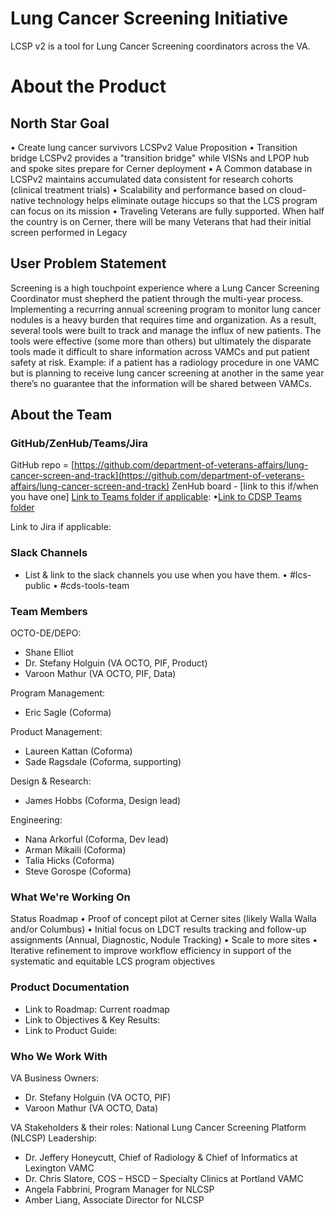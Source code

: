 # Lung Cancer Screening Initiative
LCSP v2 is a tool for Lung Cancer Screening coordinators across the VA.

# About the Product
## North Star Goal 
•	Create lung cancer survivors
LCSPv2 Value Proposition
•	Transition bridge LCSPv2 provides a "transition bridge" while VISNs and LPOP hub and spoke sites prepare for Cerner deployment
•	A Common database in LCSPv2 maintains accumulated data consistent for research cohorts (clinical treatment trials) 
•	Scalability and performance based on cloud-native technology helps eliminate outage hiccups so that the LCS program can focus on its mission 
•	Traveling Veterans are fully supported. When half the country is on Cerner, there will be many Veterans that had their initial screen performed in Legacy 

## User Problem Statement
Screening is a high touchpoint experience where a Lung Cancer Screening Coordinator must shepherd the patient through the multi-year process.  Implementing a recurring annual screening program to monitor lung cancer nodules is a heavy burden that requires time and organization.  As a result, several tools were built to track and manage the influx of new patients.  The tools were effective (some more than others) but ultimately the disparate tools made it difficult to share information across VAMCs and put patient safety at risk.  Example: if a patient has a radiology procedure in one VAMC but is planning to receive lung cancer screening at another in the same year there’s no guarantee that the information will be shared between VAMCs.

## About the Team
### GitHub/ZenHub/Teams/Jira
GitHub repo = [https://github.com/department-of-veterans-affairs/lung-cancer-screen-and-track](https://github.com/department-of-veterans-affairs/lung-cancer-screen-and-track)
ZenHub board - [link to this if/when you have one]
[Link to Teams folder if applicable](https://github.com/department-of-veterans-affairs/lung-cancer-screen-and-track): 
•[Link to CDSP Teams folder](https://teams.microsoft.com/l/team/19%3atSpgDLtfwJshsi1OeS5A3MUYyB9HZ02DszYKBZMNsMY1%40thread.tacv2/conversations?groupId=1e94a8be-65b0-4431-9924-16329ebe3f7d&tenantId=e95f1b23-abaf-45ee-821d-b7ab251ab3bf)

Link to Jira if applicable: 


### Slack Channels
- List & link to the slack channels you use when you have them.
•	#lcs-public
•	#cds-tools-team

### Team Members
OCTO-DE/DEPO:
- Shane Elliot
- Dr. Stefany Holguin (VA OCTO, PIF, Product)
- Varoon Mathur (VA OCTO, PIF, Data)

Program Management:
- Eric Sagle (Coforma)

Product Management:
- Laureen Kattan (Coforma)
- Sade Ragsdale (Coforma, supporting)

Design & Research:
- James Hobbs (Coforma, Design lead)

Engineering:
- Nana Arkorful (Coforma, Dev lead)
- Arman Mikaili (Coforma)
- Talia Hicks (Coforma)
- Steve Gorospe (Coforma)

### What We're Working On
Status
Roadmap
•	Proof of concept pilot at Cerner sites (likely Walla Walla and/or Columbus)
•	Initial focus on LDCT results tracking and follow-up assignments (Annual, Diagnostic, Nodule Tracking)
•	Scale to more sites
•	Iterative refinement to improve workflow efficiency in support of the systematic and equitable LCS program objectives


### Product Documentation
- Link to Roadmap: Current roadmap
- Link to Objectives & Key Results: 
- Link to Product Guide: 

### Who We Work With
VA Business Owners:
- Dr. Stefany Holguin (VA OCTO, PIF)
- Varoon Mathur (VA OCTO, Data)

VA Stakeholders & their roles: 
National Lung Cancer Screening Platform (NLCSP) Leadership:
- Dr. Jeffery Honeycutt, Chief of Radiology & Chief of Informatics at Lexington VAMC
- Dr. Chris Slatore, COS – HSCD – Specialty Clinics at Portland VAMC
- Angela Fabbrini, Program Manager for NLCSP
- Amber Liang, Associate Director for NLCSP
